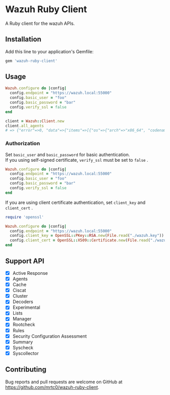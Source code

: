 # Wazuh Ruby Client

A Ruby client for the wazuh APIs.

## Installation

Add this line to your application's Gemfile:

```ruby
gem 'wazuh-ruby-client'
```

## Usage

```ruby
Wazuh.configure do |config|
  config.endpoint = "https://wazuh.local:55000"
  config.basic_user = "foo"
  config.basic_password = "bar"
  config.verify_ssl = false
end

client = Wazuh::Client.new
client.all_agents
# => {"error"=>0, "data"=>{"items"=>[{"os"=>{"arch"=>"x86_64", "codename"=>"Xenial Xerus", "major"=>"16", "minor"=>"04", "name"=>"Ubuntu", "platform"=>"ubuntu", "uname"=>"Linux |wazuh-manager-master-0 |4.14.138+ |#1 SMP Tue Sep 3 02:58:08 PDT 2019 |x86_64", "version"=>"16.04.6 LTS"}, "status"=>"Active", "name"=>"wazuh-manager-master-0", "registerIP"=>"127.0.0.1", "manager"=>"wazuh-manager-master-0", "dateAdd"=>"2020-01-07 16:13:05", "ip"=>"127.0.0.1", "node_name"=>"wazuh-manager-master", "version"=>"Wazuh v3.11.1", "lastKeepAlive"=>"9999-12-31 23:59:59", "id"=>"000"}], "totalItems"=>1}}
```

### Authorization

Set `basic_user` and `basic_password` for basic authentication.  
If you using self-signed certificate, `verify_ssl` must be set to `false` .

```ruby
Wazuh.configure do |config|
  config.endpoint = "https://wazuh.local:55000"
  config.basic_user = "foo"
  config.basic_password = "bar"
  config.verify_ssl = false
end
```

If you are using client certificate authentication, set `client_key` and `client_cert` .

```ruby
require 'openssl'

Wazuh.configure do |config|
  config.endpoint = "https://wazuh.local:55000"
  config.client_key = OpenSSL::PKey::RSA.new(File.read("./wazuh.key"))
  config.client_cert = OpenSSL::X509::Certificate.new(File.read("./wazuh.crt"))
end
```

## Support API

- [x] Active Response
- [x] Agents
- [x] Cache
- [x] Ciscat
- [x] Cluster
- [x] Decoders
- [x] Experimental
- [x] Lists
- [x] Manager
- [x] Rootcheck
- [x] Rules
- [x] Security Configuration Assessment
- [x] Summary
- [x] Syscheck
- [x] Syscollector

## Contributing

Bug reports and pull requests are welcome on GitHub at https://github.com/mrtc0/wazuh-ruby-client.
